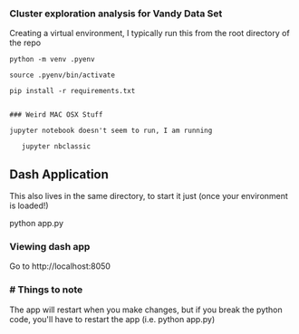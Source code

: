 ### Cluster exploration analysis for Vandy Data Set

Creating a virtual environment, I typically run this from the root directory of the repo


    python -m venv .pyenv

    source .pyenv/bin/activate

    pip install -r requirements.txt


    ### Weird MAC OSX Stuff

    jupyter notebook doesn't seem to run, I am running

       jupyter nbclassic


## Dash Application
This also lives in the same directory, to start it just (once your environment is loaded!)

   python app.py



### Viewing dash app

   Go to http://localhost:8050

### # Things to note

The app will restart when you make changes, but if you break the python code, you'll have to restart the app (i.e. python app.py)
